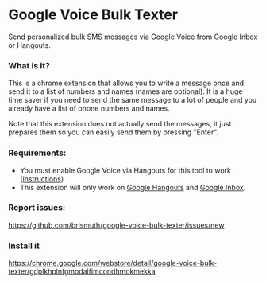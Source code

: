 # Google Voice Bulk Texter
Send personalized bulk SMS messages via Google Voice from Google Inbox or Hangouts.

### What is it?
This is a chrome extension that allows you to write a message once and send it to a list of numbers and names (names are optional). It is a huge time saver if you need to send the same message to a lot of people and you already have a list of phone numbers and names.

Note that this extension does not actually send the messages, it just prepares them so you can easily send them by pressing "Enter".

### Requirements:
- You must enable Google Voice via Hangouts for this tool to work ([instructions](https://support.google.com/voice/answer/6023920?co=GENIE.Platform%3DDesktop&hl=en))
- This extension will only work on [Google Hangouts](https://hangouts.google.com/) and [Google Inbox](https://inbox.google.com/).

### Report issues:
https://github.com/brismuth/google-voice-bulk-texter/issues/new

### Install it
https://chrome.google.com/webstore/detail/google-voice-bulk-texter/gdplkhplnfgmodalfimcondhmokmekka

